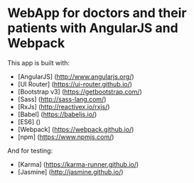 # WebApp for doctors and their patients with AngularJS and Webpack

This app is built with:
* [AngularJS] (http://www.angularjs.org/)
* [UI Router] (https://ui-router.github.io/)
* [Bootstrap v3] (https://getbootstrap.com/)
* [Sass] (http://sass-lang.com/)
* [RxJs] (http://reactivex.io/rxjs/)
* [Babel] (https://babeljs.io/)
* [ES6] ()
* [Webpack] (https://webpack.github.io/)
* [npm] (https://www.npmjs.com/)

And for testing:
* [Karma] (https://karma-runner.github.io/)
* [Jasmine] (http://jasmine.github.io/)